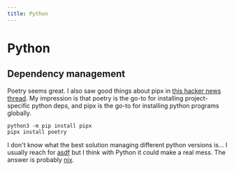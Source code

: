 ```yaml
---
title: Python
---
```


# Python

## Dependency management

Poetry seems great. I also saw good things about pipx in [this hacker news
thread](https://news.ycombinator.com/item?id=25647034). My impression is that
poetry is the go-to for installing project-specific python deps, and pipx is the
go-to for installing python programs globally.

```
python3 -m pip install pipx
pipx install poetry
```

I don't know what the best solution managing different python versions is... I
usually reach for [asdf](https://asdf-vm.com) but I think with Python it could
make a real mess. The answer is probably
[nix](https://nixos.org/guides/how-nix-works.html).
